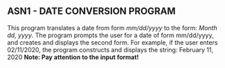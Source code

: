 ## ASN1 - DATE CONVERSION PROGRAM
This program translates a date from form *mm/dd/yyyy* to the form: *Month dd, yyyy*. 
The program prompts the user for a date of form mm/dd/yyyy, and creates and displays the second form. 
For example, if the user enters 02/11/2020, the program constructs and displays the string: 
February 11, 2020
**Note: Pay attention to the input format!**
